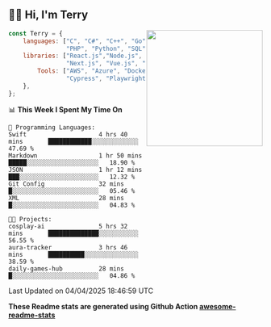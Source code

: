 <h2>👋🏻 Hi, I'm Terry</h2>

<img align='right' src="https://media.giphy.com/media/fkZukR450RQ1qnGaq9/giphy.gif" width="230">

```javascript
const Terry = {
    languages: ["C", "C#", "C++", "Go", "Java", "Javascript",
                "PHP", "Python", "SQL", "Typescript"],
    libraries: ["React.js","Node.js", ".Net", "Express.js",
                "Next.js", "Vue.js", "Astro.js", "CUDA"],
        Tools: ["AWS", "Azure", "Docker🐳", "Git", "Figma",
                "Cypress", "Playwright", "Postman", "Jira"],
    },
};
```
<!--START_SECTION:waka-->
📊 **This Week I Spent My Time On** 

```text
💬 Programming Languages: 
Swift                    4 hrs 40 mins       ████████████░░░░░░░░░░░░░   47.69 % 
Markdown                 1 hr 50 mins        █████░░░░░░░░░░░░░░░░░░░░   18.90 % 
JSON                     1 hr 12 mins        ███░░░░░░░░░░░░░░░░░░░░░░   12.32 % 
Git Config               32 mins             █░░░░░░░░░░░░░░░░░░░░░░░░   05.46 % 
XML                      28 mins             █░░░░░░░░░░░░░░░░░░░░░░░░   04.83 % 

🐱‍💻 Projects: 
cosplay-ai               5 hrs 32 mins       ██████████████░░░░░░░░░░░   56.55 % 
aura-tracker             3 hrs 46 mins       ██████████░░░░░░░░░░░░░░░   38.59 % 
daily-games-hub          28 mins             █░░░░░░░░░░░░░░░░░░░░░░░░   04.86 % 
```


 Last Updated on 04/04/2025 18:46:59 UTC
<!--END_SECTION:waka-->

**These Readme stats are generated using Github Action [awesome-readme-stats](https://github.com/anmol098/waka-readme-stats)**
